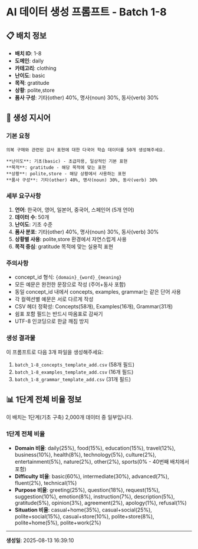 # AI 데이터 생성 프롬프트 - Batch 1-8

## 📋 배치 정보

- **배치 ID**: 1-8
- **도메인**: daily
- **카테고리**: clothing
- **난이도**: basic
- **목적**: gratitude
- **상황**: polite,store
- **품사 구성**: 기타(other) 40%, 명사(noun) 30%, 동사(verb) 30%

## 🎯 생성 지시어

### 기본 요청
```
의복 구매와 관련된 감사 표현에 대한 다국어 학습 데이터를 50개 생성해주세요.

**난이도**: 기초(basic) - 초급자용, 일상적인 기본 표현
**목적**: gratitude - 해당 목적에 맞는 표현
**상황**: polite,store - 해당 상황에서 사용하는 표현
**품사 구성**: 기타(other) 40%, 명사(noun) 30%, 동사(verb) 30%
```

### 세부 요구사항

1. **언어**: 한국어, 영어, 일본어, 중국어, 스페인어 (5개 언어)
2. **데이터 수**: 50개
3. **난이도**: 기초 수준
4. **품사 분포**: 기타(other) 40%, 명사(noun) 30%, 동사(verb) 30%
5. **상황별 사용**: polite,store 환경에서 자연스럽게 사용
6. **목적 중심**: gratitude 목적에 맞는 실용적 표현

### 주의사항

- concept_id 형식: `{domain}_{word}_{meaning}`
- 모든 예문은 완전한 문장으로 작성 (주어+동사 포함)
- 동일 concept_id 내에서 concepts, examples, grammar는 같은 단어 사용
- 각 컬렉션별 예문은 서로 다르게 작성
- CSV 헤더 정확성: Concepts(58개), Examples(16개), Grammar(31개)
- 쉼표 포함 필드는 반드시 따옴표로 감싸기
- UTF-8 인코딩으로 한글 깨짐 방지

### 생성 결과물

이 프롬프트로 다음 3개 파일을 생성해주세요:
1. `batch_1-8_concepts_template_add.csv` (58개 필드)
2. `batch_1-8_examples_template_add.csv` (16개 필드)  
3. `batch_1-8_grammar_template_add.csv` (31개 필드)


## 📊 1단계 전체 비율 정보

이 배치는 1단계(기초 구축) 2,000개 데이터 중 일부입니다.

### 1단계 전체 비율
- **Domain 비율**: daily(25%), food(15%), education(15%), travel(12%), business(10%), health(8%), technology(5%), culture(2%), entertainment(5%), nature(2%), other(2%), sports(0% - 40번째 배치에서 포함)
- **Difficulty 비율**: basic(60%), intermediate(30%), advanced(7%), fluent(2%), technical(1%)
- **Purpose 비율**: greeting(25%), question(18%), request(15%), suggestion(10%), emotion(8%), instruction(7%), description(5%), gratitude(5%), opinion(3%), agreement(2%), apology(1%), refusal(1%)
- **Situation 비율**: casual+home(35%), casual+social(25%), polite+social(15%), casual+store(10%), polite+store(8%), polite+home(5%), polite+work(2%)

---

**생성일**: 2025-08-13 16:39:10

